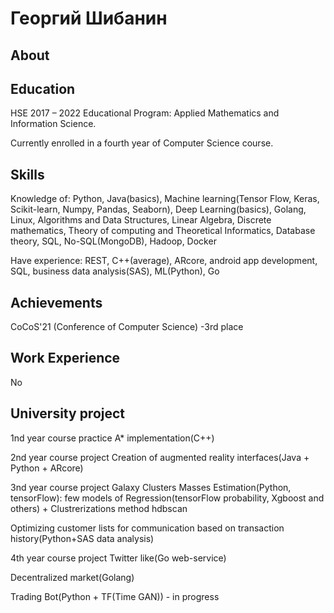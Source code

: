 # Георгий Шибанин

## About



## Education

HSE
2017 – 2022
Educational Program: Applied Mathematics and Information Science.

Currently enrolled in a fourth year of Computer Science course.

## Skills

Knowledge of: Python, Java(basics), Machine learning(Tensor Flow, Keras, Scikit-learn, Numpy, Pandas, Seaborn), Deep Learning(basics), Golang, Linux, Algorithms and Data Structures, Linear Algebra, Discrete mathematics, Theory of computing and Theoretical Informatics, Database theory, SQL, No-SQL(MongoDB),
Hadoop, Docker


Have experience: REST, C++(average), ARcore, android app development, SQL, business data analysis(SAS), ML(Python), Go




## Achievements

CoCoS'21 (Conference of Computer Science) -3rd place


## Work Experience

No

## University project
1nd year course practice
A* implementation(C++)

2nd year course project
Creation of augmented reality interfaces(Java + Python + ARcore)

3nd year course project
Galaxy Clusters Masses Estimation(Python, tensorFlow): few models of Regression(tensorFlow probability, Xgboost and others) + Clustrerizations method hdbscan

Optimizing customer lists for communication based on transaction history(Python+SAS data analysis)

4th year course project
Twitter like(Go web-service)

Decentralized market(Golang)

Trading Bot(Python + TF(Time GAN)) - in progress

